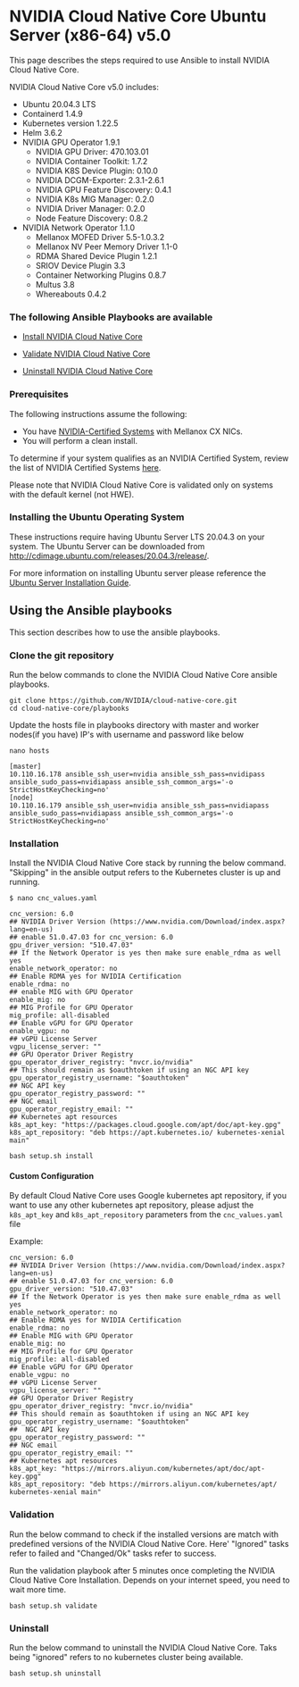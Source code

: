<h1> NVIDIA Cloud Native Core Ubuntu Server (x86-64) v5.0 </h1>

This page describes the steps required to use Ansible to install NVIDIA Cloud Native Core.

NVIDIA Cloud Native Core v5.0 includes:

- Ubuntu 20.04.3 LTS
- Containerd 1.4.9
- Kubernetes version 1.22.5
- Helm 3.6.2
- NVIDIA GPU Operator 1.9.1
  - NVIDIA GPU Driver: 470.103.01
  - NVIDIA Container Toolkit: 1.7.2
  - NVIDIA K8S Device Plugin: 0.10.0
  - NVIDIA DCGM-Exporter: 2.3.1-2.6.1
  - NVIDIA GPU Feature Discovery: 0.4.1
  - NVIDIA K8s MIG Manager: 0.2.0
  - NVIDIA Driver Manager: 0.2.0
  - Node Feature Discovery: 0.8.2
- NVIDIA Network Operator 1.1.0
  - Mellanox MOFED Driver 5.5-1.0.3.2
  - Mellanox NV Peer Memory Driver 1.1-0
  - RDMA Shared Device Plugin 1.2.1
  - SRIOV Device Plugin 3.3
  - Container Networking Plugins 0.8.7
  - Multus 3.8
  - Whereabouts 0.4.2

### The following Ansible Playbooks are available

- [Install NVIDIA Cloud Native Core](https://github.com/NVIDIA/cloud-native-core/blob/master/playbooks/cnc-installation.yaml)

- [Validate NVIDIA Cloud Native Core ](https://github.com/NVIDIA/cloud-native-core/blob/master/playbooks/cnc-validation.yaml)

- [Uninstall NVIDIA Cloud Native Core](https://github.com/NVIDIA/cloud-native-core/blob/master/playbooks/cnc-uninstall.yaml)

### Prerequisites
 
The following instructions assume the following:

- You have [NVIDIA-Certified Systems](https://docs.nvidia.com/ngc/ngc-deploy-on-premises/nvidia-certified-systems/index.html) with Mellanox CX NICs. 
- You will perform a clean install.

To determine if your system qualifies as an NVIDIA Certified System, review the list of NVIDIA Certified Systems [here](https://docs.nvidia.com/ngc/ngc-deploy-on-premises/nvidia-certified-systems/index.html). 

Please note that NVIDIA Cloud Native Core is validated only on systems with the default kernel (not HWE).

### Installing the Ubuntu Operating System
These instructions require having Ubuntu Server LTS 20.04.3 on your system. The Ubuntu Server can be downloaded from http://cdimage.ubuntu.com/releases/20.04.3/release/.

For more information on installing Ubuntu server please reference the [Ubuntu Server Installation Guide](https://ubuntu.com/tutorials/tutorial-install-ubuntu-server#1-overview).
 
## Using the Ansible playbooks 
This section describes how to use the ansible playbooks.

### Clone the git repository

Run the below commands to clone the NVIDIA Cloud Native Core ansible playbooks.

```
git clone https://github.com/NVIDIA/cloud-native-core.git
cd cloud-native-core/playbooks
```

Update the hosts file in playbooks directory with master and worker nodes(if you have) IP's with username and password like below

```
nano hosts

[master]
10.110.16.178 ansible_ssh_user=nvidia ansible_ssh_pass=nvidipass ansible_sudo_pass=nvidiapass ansible_ssh_common_args='-o StrictHostKeyChecking=no'
[node]
10.110.16.179 ansible_ssh_user=nvidia ansible_ssh_pass=nvidiapass ansible_sudo_pass=nvidiapass ansible_ssh_common_args='-o StrictHostKeyChecking=no'
```

### Installation

Install the NVIDIA Cloud Native Core stack by running the below command. "Skipping" in the ansible output refers to the Kubernetes cluster is up and running.
```
$ nano cnc_values.yaml

cnc_version: 6.0
## NVIDIA Driver Version (https://www.nvidia.com/Download/index.aspx?lang=en-us)
## enable 51.0.47.03 for cnc_version: 6.0
gpu_driver_version: "510.47.03"
## If the Network Operator is yes then make sure enable_rdma as well yes
enable_network_operator: no
## Enable RDMA yes for NVIDIA Certification
enable_rdma: no
## enable MIG with GPU Operator 
enable_mig: no
## MIG Profile for GPU Operator 
mig_profile: all-disabled
## Enable vGPU for GPU Operator 
enable_vgpu: no
## vGPU License Server
vgpu_license_server: ""
## GPU Operator Driver Registry
gpu_operator_driver_registry: "nvcr.io/nvidia"
## This should remain as $oauthtoken if using an NGC API key
gpu_operator_registry_username: "$oauthtoken"
## NGC API key
gpu_operator_registry_password: ""
## NGC email
gpu_operator_registry_email: ""
## Kubernetes apt resources
k8s_apt_key: "https://packages.cloud.google.com/apt/doc/apt-key.gpg"
k8s_apt_repository: "deb https://apt.kubernetes.io/ kubernetes-xenial main"

```

```
bash setup.sh install
```
#### Custom Configuration
By default Cloud Native Core uses Google kubernetes apt repository, if you want to use any other kubernetes apt repository, please adjust the `k8s_apt_key` and `k8s_apt_repository` parameters from the `cnc_values.yaml` file

Example:
```
cnc_version: 6.0
## NVIDIA Driver Version (https://www.nvidia.com/Download/index.aspx?lang=en-us)
## enable 51.0.47.03 for cnc_version: 6.0
gpu_driver_version: "510.47.03"
## If the Network Operator is yes then make sure enable_rdma as well yes
enable_network_operator: no
## Enable RDMA yes for NVIDIA Certification
enable_rdma: no
## Enable MIG with GPU Operator 
enable_mig: no
## MIG Profile for GPU Operator 
mig_profile: all-disabled
## Enable vGPU for GPU Operator 
enable_vgpu: no
## vGPU License Server
vgpu_license_server: ""
## GPU Operator Driver Registry
gpu_operator_driver_registry: "nvcr.io/nvidia"
## This should remain as $oauthtoken if using an NGC API key
gpu_operator_registry_username: "$oauthtoken"
##  NGC API key
gpu_operator_registry_password: ""
## NGC email
gpu_operator_registry_email: ""
## Kubernetes apt resources
k8s_apt_key: "https://mirrors.aliyun.com/kubernetes/apt/doc/apt-key.gpg"
k8s_apt_repository: "deb https://mirrors.aliyun.com/kubernetes/apt/ kubernetes-xenial main"
```

### Validation

Run the below command to check if the installed versions are match with predefined versions of the NVIDIA Cloud Native Core. Here' "Ignored" tasks refer to failed and "Changed/Ok" tasks refer to success.

Run the validation playbook after 5 minutes once completing the NVIDIA Cloud Native Core Installation. Depends on your internet speed, you need to wait more time.

```
bash setup.sh validate
```

### Uninstall

Run the below command to uninstall the NVIDIA Cloud Native Core. Taks being "ignored" refers to no kubernetes cluster being available.

```
bash setup.sh uninstall
```

